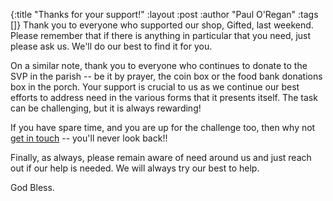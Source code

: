 {:title "Thanks for your support!"
 :layout :post
 :author "Paul O'Regan"
 :tags []}
Thank you to everyone who supported our shop, Gifted, last weekend. Please remember that if there is anything in particular that you need, just please ask us. We'll do our best to find it for you.

On a similar note, thank you to everyone who continues to donate to the SVP in the parish -- be it by prayer, the coin box or the food bank donations box in the porch. Your support is crucial to us as we continue our best efforts to address need in the various forms that it presents itself. The task can be challenging, but it is always rewarding!

If you have spare time, and you are up for the challenge too, then why not [get in touch](../../pages-output/contact/) -- you'll never look back!!

Finally, as always, please remain aware of need around us and just reach out if our help is needed. We will always try our best to help.

God Bless.
